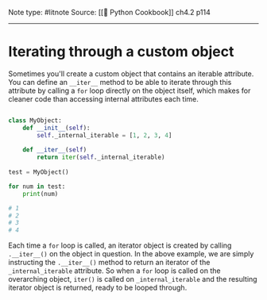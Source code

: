 Note type: #litnote
Source: [[📖 Python Cookbook]] ch4.2 p114

---
# Iterating through a custom object
Sometimes you'll create a custom object that contains an iterable attribute. You can define an `__iter__` method to be able to iterate through this attribute by calling a `for` loop directly on the object itself, which makes for cleaner code than accessing internal attributes each time.
```python

class MyObject:
	def __init__(self):
		self._internal_iterable = [1, 2, 3, 4]
	
	def __iter__(self)
		return iter(self._internal_iterable)
		
test = MyObject()

for num in test:
	print(num)

# 1
# 2
# 3
# 4
```

Each time a `for` loop is called, an iterator object is created by calling `.__iter__()` on the object in question. In the above example, we are simply instructing the `.__iter__()` method to return an iterator of the `_internal_iterable` attribute. So when a `for` loop is called on the overarching object, `iter()` is called on `_internal_iterable` and the resulting iterator object is returned, ready to be looped through.